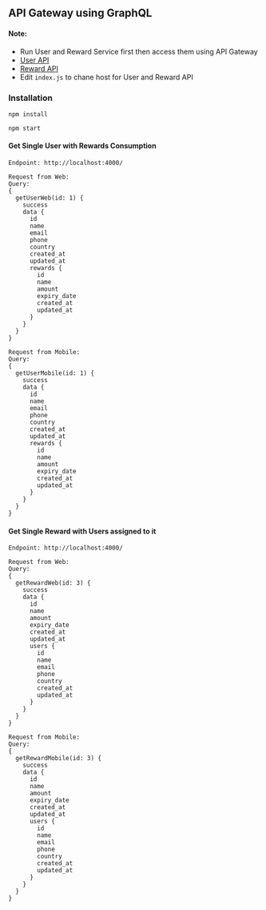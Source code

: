 ## API Gateway using GraphQL

#### Note:
- Run User and Reward Service first then access them using API Gateway
- [User API](https://github.com/azamwahaj/user-api)
- [Reward API](https://github.com/azamwahaj/reward-api)
- Edit `index.js` to chane host for User and Reward API

### Installation 
```
npm install
```

```
npm start
```

#### Get Single User with Rewards Consumption  
```
Endpoint: http://localhost:4000/

Request from Web:
Query:
{
  getUserWeb(id: 1) {
    success
    data {
      id
      name
      email
      phone
      country
      created_at
      updated_at
      rewards {
        id
        name
        amount
        expiry_date
        created_at
        updated_at
      }
    }
  }
}

Request from Mobile:
Query:
{
  getUserMobile(id: 1) {
    success
    data {
      id
      name
      email
      phone
      country
      created_at
      updated_at
      rewards {
        id
        name
        amount
        expiry_date
        created_at
        updated_at
      }
    }
  }
}
```

#### Get Single Reward with Users assigned to it

```
Endpoint: http://localhost:4000/

Request from Web:
Query:
{
  getRewardWeb(id: 3) {
    success
    data {
      id
      name
      amount
      expiry_date
      created_at
      updated_at
      users {
        id
        name
        email
        phone
        country
        created_at
        updated_at
      }
    }
  }
}

Request from Mobile:
Query:
{
  getRewardMobile(id: 3) {
    success
    data {
      id
      name
      amount
      expiry_date
      created_at
      updated_at
      users {
        id
        name
        email
        phone
        country
        created_at
        updated_at
      }
    }
  }
}
```